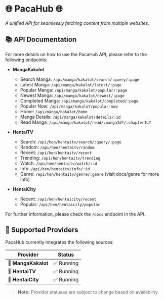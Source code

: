 # 🌐 **PacaHub** 🌐  
_A unified API for seamlessly fetching content from multiple websites._  

## 📚 API Documentation

For more details on how to use the PacaHub API, please refer to the following endpoints:

- **MangaKakalot**
  - Search Manga: `/api/manga/kakalot/search/:query/:page`
  - Latest Manga: `/api/manga/kakalot/latest/:page`
  - Popular Manga: `/api/manga/kakalot/popular/:page`
  - Newest Manga: `/api/manga/kakalot/newest/:page`
  - Completed Manga: `/api/manga/kakalot/completed/:page`
  - Popular Now: `/api/manga/kakalot/popular-now`
  - Home: `/api/manga/kakalot/home`
  - Manga Details: `/api/manga/kakalot/details/:id`
  - Read Manga: `/api/manga/kakalot/read/:mangaId?/:chapterId?`

- **HentaiTV**
  - Search: `/api/hen/hentaitv/search/:query/:page`
  - Random: `/api/hen/hentaitv/random`
  - Recent: `/api/hen/hentaitv/recent`
  - Trending: `/api/hen/hentaitv/trending`
  - Watch: `/api/hen/hentaitv/watch/:id`
  - Info: `/api/hen/hentaitv/info/:id`
  - Genre: `/api/hen/hentaitv/genre/:genre` (visit docs/genre for more info)

- **HentaiCity**
  - Recent: `/api/hen/hentaicity/recent`
  - Popular: `/api/hen/hentaicity/popular`

For further information, please check the `/docs` endpoint in the API.


## 📡 Supported Providers  

PacaHub currently integrates the following sources:  

| Provider       | Status      |
|--------------|------------|
| 📖 **MangaKakalot** | ✅ Running |
| 🎥 **HentaiTV**     | ✅ Running |
| 🔞 **HentaiCity**   | ✅ Running |

> **Note:** Provider statuses are subject to change based on availability.  
